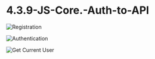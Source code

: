 # 4.3.9-JS-Core.-Auth-to-API



![Registration](https://github.com/user-attachments/assets/91134d44-ec8a-4b1b-bf57-e482c7f67784)

![Authentication](https://github.com/user-attachments/assets/34d24508-cf15-4485-9106-23b103c8cca6)

![Get Current User](https://github.com/user-attachments/assets/c0897f57-4a56-4c91-8018-138e5b54b517)


